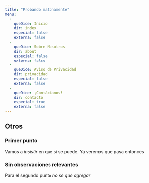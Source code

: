 ```yaml
---
title: "Probando matonamente"
menu:
  -
    queDice: Inicio
    dir: index
    especial: false
    externa: false
  -
    queDice: Sobre Nosotros
    dir: about
    especial: false
    externa: false
  -
    queDice: Aviso de Privacidad
    dir: privacidad
    especial: false
    externa: false
  -
    queDice: ¡Contáctanos!
    dir: contacto
    especial: true
    externa: false
---
```


## Otros

### Primer punto

Vamos a *insistir* en que si se puede.
Ya veremos que pasa entonces

### Sin observaciones relevantes
Para el segundo punto _no se que agregar_


